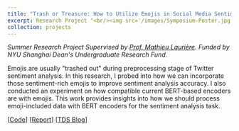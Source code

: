 ```yaml
---
title: "Trash or Treasure: How to Utilize Emojis in Social Media Sentiment Classification"
excerpt: Research Project "<br/><img src='/images/Symposium-Poster.jpg'>"
collection: projects
---
```


*Summer Research Project Supervised by [Prof. Mathieu Laurière](https://mlauriere.github.io/). Funded by NYU Shanghai Dean's Undergraduate Research Fund.*

Emojis are usually "trashed out" during preprocessing stage of Twitter sentiment analysis. In this research, I probed into how we can incorporate those sentiment-rich emojis to improve sentiment analysis accuracy. I also conducted an experiment on how compatible current BERT-based encoders are with emojis. This work provides insights into how we should process emoji-included data with BERT encoders for the sentiment analysis task.

[[Code](https://github.com/BaleChen/emoji-setiment-analysis/tree/main)] [[Report](https://github.com/BaleChen/emoji-setiment-analysis/blob/main/Report.pdf)]
[[TDS Blog](https://medium.com/p/bb32a1e5fc8e)]
